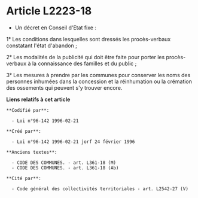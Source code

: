 # Article L2223-18

- Un décret en Conseil d'Etat fixe :

1° Les conditions dans lesquelles sont dressés les procès-verbaux constatant l'état d'abandon ;

2° Les modalités de la publicité qui doit être faite pour porter les procès-verbaux à la connaissance des familles et du
public ;

3° Les mesures à prendre par les communes pour conserver les noms des personnes inhumées dans la concession et la
réinhumation ou la crémation des ossements qui peuvent s'y trouver encore.

**Liens relatifs à cet article**

	**Codifié par**:

	  - Loi n°96-142 1996-02-21

	**Créé par**:

	  - Loi n°96-142 1996-02-21 jorf 24 février 1996

	**Anciens textes**:

	  - CODE DES COMMUNES. - art. L361-18 (M)
	  - CODE DES COMMUNES. - art. L361-18 (Ab)

	**Cité par**:

	  - Code général des collectivités territoriales - art. L2542-27 (V)
